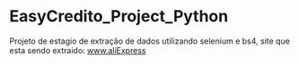 # EasyCredito_Project_Python
 Projeto de estagio de extração de dados utilizando selenium e bs4, site que esta sendo extraido: www.aliExpress
